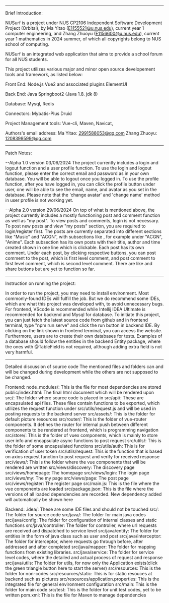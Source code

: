 ----------------------------------------------------------------------------------------------------------------------------------------------------------------------------------------------------------------------

Brief Introduction:

NUSurf is a project under NUS CP2106 Independent Software Development Project (Orbital), by Ma Yitao (E1155521@u.nus.edu), current year 1 computer engineering, and Zhang Zhuoyu (E1156600@u.nus.edu), current year 1 mathematics in 2024 summer, of which all copyrights belong to NUS school of computing.

NUSurf is an integrated web application that aims to provide a school forum for all NUS students.

This project utilizes various major and minor open source developement tools and framework, as listed below:

Front End: Node.js Vue2 and associated plugins ElementUI

Back End: Java Springboot2 (Java 1.8. jdk 8)

Database: Mysql, Redis

Connectors: Mybatis-Plus Druid

Project Management tools: Vue-cli, Maven, Navicat, 

Authors's email address: 
Ma Yitao: 2991588053@qq.com
Zhang Zhuoyu: 1208399599@qq.com

----------------------------------------------------------------------------------------------------------------------------------------------------------------------------------------------------------------------

Patch Notes:

--Alpha 1.0 version 03/06/2024
The project currently includes a login and logout function and a user profile function. To use the login and logout function, please enter the correct email and password as in your own database. You will be able to logout once you logged in. To use the profile function, after you have logged in, you can click the profile button under user, one will be able to see the email, name, and avatar as you set in the database. Please note that the 'change avatar' and 'change name' method in user profile is not working yet.

--Alpha 2.0 version 29/06/2024
On top of what is mentioned above, the project currently includes a mostly functioning post and comment function as well as "my post". To view posts and comments, login is not necessary. To post new posts and view "my posts" section, you are required to login/register first. The posts are currently separated into different sections like "Music" and "ACGN", with subsections like , for example under "ACGN", "Anime". Each subsection has its own posts with their title, author and time created shown in one line which is clickable. Each post has its own comment. Under each post, by clicking respective buttons, you can post comment to the post, which is first level comment, and post comment to first level comment, which is second level comment. There are like and share buttons but are yet to function so far.

----------------------------------------------------------------------------------------------------------------------------------------------------------------------------------------------------------------------

Instruction on running the project:

In order to run the project, you may need to install environment. Most commonly-found IDEs will fulfill the job. But we do recommend some IDEs, which are what this project was developed with, to avoid unnecessary bugs. For frontend, VScode is recommended while Intellij IDEA Ultimate is recommended for backend and Mysql for database. To initiate this project, you can just fetch the latest source code from github and in frontend terminal, type "npm run serve" and click the run button in backend IDE. By clicking on the link shown in frontend terminal, you can access the website. Furthermore, users are to create their own databases for tests. Examples of a database should follow the entities in the backend Entity package, where the ones with @TableField is not required, although adding extra field is not very harmful.

----------------------------------------------------------------------------------------------------------------------------------------------------------------------------------------------------------------------

Detailed discussion of source code
The mentioned files and folders can and will be changed during development while the others are not supposed to be changed.

Frontend:
node_modules/: This is the file for most dependencies are stored
public/index.html: The final html document which will be rendered upon
src/: The folder where source code is placed in
src/api/: These are encapsulated api files. These files contain functions to be exported, which utilizes the request function under src/utils/request.js and will be used in posting requests to the backend server
src/assets/: This is the folder for default picture resources 
src/router/: This is the folder of vue-router components. It defines the router for internal push between different components to be rendered at frontend, which is programming navigation
src/store/: This is the folder of vuex components, which is mainly to store user info and encapsulate async functions to post request
src/utils/: This is the folder of some encapsulated functions
src/utils/auth: This is for verification of user token
src/utils/request: This is the function that is based on axios request function to post request and verify for received response
src/views/: This is the folder where the vue components that will be rendered are written
src/views/discovery: The discovery page
src/views/homepage: The homepage
src/views/login: The login page
src/views/my: The my page
src/views/page: The post page
src/views/register: The register page
src/main.js: This is the file where the vue components are loaded
src/package.json: This is the file where the versions of all loaded dependencies are recorded. New dependency added will automatically be shown here

Backend:
.idea/: These are some IDE files and should not be touched
src/: The folder for source code
src/java/: The folder for main java codes
src/java/config: The folder for configuration of internal classes and static functions
src/java/controller: The folder for controller, where url requests are received and dispatched to service level
src/java/entity: The folder for entities in the form of java class such as user and post
src/java/interceptor: The folder for interceptor, where requests go through before, after addressed and after completed
src/java/mapper: The folder for mapping functions from existing libraries.
src/java/service: The folder for service level codes, where the detailed and actual process of request and response
src/java/utils: The folder for utils, for now only the Application exists(click the green triangle button here to start the server)
src/resources: This is the folder for non-codes
src/resources/static: This is for static resouces at backend such as pictures
src/resources/application.properties: This is the integrated file for general environment configuration
src/main: This is the folder for main code
src/test: This is the folder for unit test codes, yet to be written
pom.xml: This is the file for Maven to manage dependencies